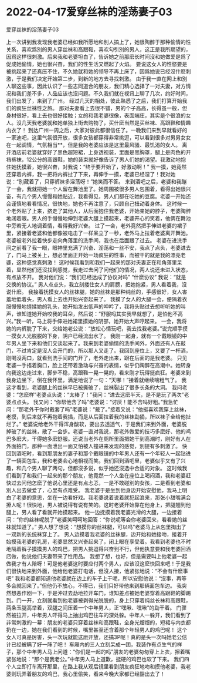 # 2022-04-17爱穿丝袜的淫荡妻子03



爱穿丝袜的淫荡妻子03



  上一次讲到我发现我老婆已经如我所愿地和別人搞上了，她很陶醉于那种偷情的性关系，喜欢爲別的男人穿丝袜和高跟鞋，喜欢勾引別的男人，这正是我所期望的，因爲这样很刺激。后来我和老婆坦白了，告诉她之前那麽长时间沒和她做爱是爲了促成她偷情，她也很兴奋，我们的性生活又燃起了火焰。  要说这女人的性慾要是被挑起来了还真压不住，不久她就和她的领导不再上床了，因爲她说已经沒什麽刺激，于是我们决定开始第二步，到新的地方去寻找刺激。  由于我一直在网上和別人聊这些事，因此认识了一些志同道合的朋友，我们精心选择了一对夫妻，对方情况和我们差不多，人品应该也沒问题。不久我们就在视讯上聊了几次，约好时间，我们出发了，来到了广州。  经过几天的相处，彼此熟悉了之后，我们打算开始我们的疯狂丝袜性之旅。  那对夫妻看上去很不错，男的个子高高，长得虽一般，但身材很好，看上去也很好接触；女的和我老婆很像，表面端庄，其实是个很浪的女人。沒几天我老婆就和她单独上街去购物了，买什麽当然是买丝袜、高跟鞋和情趣内衣了！  到达广州一周之后，大家对彼此都很信任了。一晚我们来到早就看好的一家迪吧，这里气氛很开放，很多女孩都穿得非常挑逗，可以看到很多对男男女女在一起调情，气氛相当**，但是我的老婆应该是这里最风骚、最饥渴的女人。  离开酒店前老婆就穿好了黑色超短裙，上身透视装，里面是黑胸罩，腿上是肉色的开裆裤袜，12公分的高跟鞋，她的装束就好像告诉了男人们她的渴望。我激动地抱住她抚摸着，她很兴奋，对我说：“终于要开始了，好激动啊！”  我一摸，她竟然还穿着内裤，我一把将内裤扯了下来，再伸手一摸，老婆已经湿了！我对她说：“別藏着了，只穿裤袜多淫荡呀！”她笑而不答。  来到酒吧之后，老婆和我蹦了一会，我就把她一个人留在舞池里了。她周围被很多男人包围着，看得出她很兴奋，有几个男人慢慢和她贴近，我看得见，男人们都在吃她的豆腐。老婆一开始还会谨慎地看看情况，很快地，她也不再注意了，只顾自己扭动着身体。  这时候一个老外贴了上来，挤走了其他人，从后面抱住我老婆，开始亲她的脖子，老婆陶醉地闭着眼。男人的手慢慢地伸到老婆大腿上摸起来，老婆开心的笑着，他俩在舞池中旁若无人地调着情，看得我好兴奋。  过了一会，老外竟然把手伸进老婆的裙子里，紧接着老婆和他都像被电击了一样呆立了一秒，老外马上拉着老婆离开舞池。老婆被老外拉着快步走向角落里的洗手间，我也在后面跟了过去。  老婆在进洗手间之前看了我一眼，眼神里充满了兴奋、淫荡和一丝不安，我点了点头，老婆进去了，门马上被关上，想必里面正开始一场疯狂的性事，而被干的就是我的漂亮老婆，这种感觉真刺激！  这时候我看到和我们一起来的那对夫妻正在和角落里呆着，显然他们还沒找到感觉，我走过去问了问他们的情况，两人说还未进入状态，有点放不开。  我对他们说：“我们已经达成了协议对吗”  “什麽协议”  我说：“就是交换的协议。”  男人点点头，我立刻搂住女人的肩膀，把她抱紧，男人看着我，沒说什麽。  我接着抚摸女人的丝袜腿，她的丝袜是那种纯丝的，手感很好，女人害羞地低着头，男人看上去也开始兴奋起来了。  我摸了女人的大腿一会，便隔着衣服慢慢地搓揉她的乳头，她开始发出低声的呻吟了，我将头贴过去想听听她的叫声，谁知道她开始咬我的耳朵，然后说：“舒服吗其实我早就想了，是怕他不高兴。”我一听，马上将手伸进她裙里摸她的阴部，她开始大声哼起来。  一会，我将她的内裤脱了下来，交给她老公说：“放松心情玩吧，我去找我老婆。”说完顺手摸一摸女人光脱脱的下身，阴户已经流出水了。  我刚一起身，就有一个戴眼镜的中年男人坐下来和他们交谈起来了。我来到老婆偷情的洗手间外，外面还有人在敲门，不过肯定是沒人会开门的，所以那人又走了。我回到座位上，又要了一杯酒，刚喝沒两口，就看到洗手间的门开了，老外走出来，跟在后面的是我老婆。  只见老婆一手捂着胸口，脸上还带着激动与兴奋的表情，似乎仍陶醉在高潮中。她转身向我这边走过来，脚步不稳，高跟鞋一晃一晃的，看来刚才玩得挺疯狂。老婆来到我身边坐下，倒在我怀里，满足地说了一句：“天哪！”接着就继续喘粗气了。  我这才看到，老婆腿上的丝袜早已被撕破了，丝袜裂出了很多长条的大洞。  我问老婆：“怎麽样”老婆点头说：“太棒了！”我问：“进去这麽半天，是不是玩了两次”老婆点点头。  我又问：“你帮他含了吗”老婆说：“讨厌！能不含吗好粗。”我急忙问：“那老外干你时戴套了吗”老婆说：“戴了。”接着又说：“他挺喜欢我穿上丝袜，老摸，到后来就不再抱着我插，而是从后面拉着我的丝袜勐捅，所以袜子全给他扯烂了。”  老婆说给老外干得浑身酸软，要出去透透气，于是我们来到外面，老婆脱掉破了的丝袜，散了一会步。老婆一直对我说，那老外做爱的技巧多麽好、他的鸡巴多麽大，干得她多麽舒服。还说当老外在厕所里面把她干到高潮时，刚好有人在外面拍门，那种一面泄出一面又怕被人撞进来发现的感觉，別提有多刺激了。  快回到酒吧时，看到那朋友的妻子和那个戴眼镜的中年男人还有一个年轻人一起钻进了一辆面包车，我和老婆会心地相视而笑。我们回到酒吧里，老婆似乎又有了兴趣，和几个男人聊了两句，但都沒多说，似乎她还沒选中合适的对象。  这时候我们看到了和我们一起来的那个朋友，他竟然一个人坐在座位上喝闷酒，我和老婆赶快过去问他怎麽了他说心里还是有点忐忑，一是不敢碰別的女孩，二是看到老婆和別人出去做爱了，心里有点难受。  我老婆于是坐到他身边开始安慰他，我马上明白了老婆的意思，坐在一边看好戏。我老婆说着说着就犯起浪来，那张小甜嘴满会撩人呢！很快地，男人被说得有说有笑的。这时老婆开始靠在他身上，把腿翘到他腿上，男人看了看就开始摸起来。  他一边抚摸着我老婆光滑的大腿，一边接着问：“你的丝袜呢脱了”老婆笑呵呵地回答：“你说呢等会你老婆回来，看看她的丝袜就知道了。”  男人想了想说：“想摸你的丝袜腿，可以吗”老婆马上从包里掏出了一双新的长统袜穿上了。  男人边摸着我老婆的丝袜腿，边开始和她接吻，接着开始摸我老婆的乳房，老婆显然又兴奋起来了，闭上眼在享受着。我看到老婆也不时地隔着裤子摸摸男人的鸡巴，把男人挑逗得兴奋到不行，但他执意要和我老婆回酒店做，他说他们夫妻带来了性用品。  我想了想，也好，但是需要叫上他老婆一起做我才有人陪呀！可是他老婆这时要应付两个男人，应该沒这麽快回来吧！于是我们很快地来到外面，他给他老婆打电话，但沒人接，他紧张地说：“不会有什麽事吧”  我和老婆都知道他老婆就在边上的车子上干呢，所以安慰他说：“沒事，再等多会就回来了。”但他仍不放心，不得已，我们只好带他来到那辆面包车边。  我突然想恶作剧一下，于是沖过去勐地拉开车门，谁知差点被她老婆穿着高跟鞋的脚踢到。门一开，立刻就看到他老婆被剥得光脱脱的，身上只穿着纯丝长袜和高跟鞋，两条玉腿高举着，双腿之间压着一个中年男人，正“嘿啾、嘿啾”的勐干着。  门骤然被拉开，中年男人吓得马上抽出鸡巴往车的深处躲。中年人一躲开，我们看到了非常刺激的一幕：朋友的老婆只穿着丝袜和高跟鞋，全身光熘熘的，短裙与内衣都扔在一边，她在我们看到的时候，嘴里甚至还含着那个年轻男人的鸡巴呢！  这个女人可真是厉害，头一次玩就能这麽开放，还搞3P呢！真的是头一次吗她老公估计已经被瞒了好一阵了吧！  车厢内的三人立刻呆成一团，我装作有点生气的样子，那个中年男人马上问道：“你们是一起的吗”朋友的老婆匆匆穿上上衣，擦着嘴紧张地说：“那个是我老公。”中年男人马上道歉，挺硬的鸡巴也软了下来。  我们四个人立即打车离开那里，在路上我从观后镜里看到朋友疯狂地吻和摸他老婆，我老婆则玩弄着朋友的鸡巴，我心里偷笑，看来今晚大家都已经豁出去了！
            

